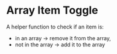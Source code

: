# Array Item Toggle

A helper function to check if an item is:

- in an array -> remove it from the array,
- not in the array -> add it to the array